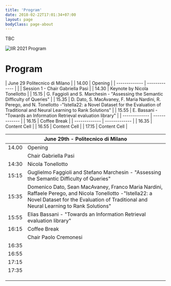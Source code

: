 ```yaml
---
title: 'Program'
date: 2018-02-22T17:01:34+07:00
layout: page
bodyClass: page-about
---
```


TBC

![IIR 2021 Program](https://raw.githubusercontent.com/sisinflab/iir2021/gh-pages/images/iir_program_tbc.png)



# Program

  
| June 29 Politecnico di Milano       | 
|  14.00        | Opening       | 
| ------------- | ------------- | 
|               | Session 1 - Chair Gabriella Pasi  | 
|  14.30        | Keynote by Nicola Tonellotto  | 
|  15.15        | G. Faggioli and S. Marchesin - "Assessing the Semantic Difficulty of Queries"  | 
|  15.35        | D. Dato, S. MacAvaney, F. Maria Nardini, R. Perego, and N. Tonellotto -"Istella22: a Novel Dataset for the Evaluation of Traditional and Neural Learning to Rank Solutions"  | 
|  15.55        | E. Bassani - "Towards an Information Retrieval evaluation library"  | 
| ------------- | ------------- | 
|  16.15        | Coffee Break  | 
| ------------- | ------------- | 
|  16.35        | Content Cell  | 
|  16.55        | Content Cell  | 
|  17.15        | Content Cell  | 



<table class="tg">
<thead>
  <tr>
    <th class="tg-0lax" colspan="2">June 29th - Politecnico di Milano</th>
  </tr>
</thead>
<tbody>
  <tr>
    <td class="tg-viqs">14.00</td>
    <td class="tg-viqs">Opening</td>
  </tr>
  <tr>
    <td class="tg-0lax"></td>
    <td class="tg-0lax">Chair Gabriella Pasi</td>
  </tr>
  <tr>
    <td class="tg-0lax">14:30</td>
    <td class="tg-0lax">Nicola Tonellotto</td>
  </tr>
  <tr>
    <td class="tg-2b7s">15:15</td>
    <td class="tg-7zrl">Guglielmo Faggioli and Stefano Marchesin - "Assessing the Semantic Difficulty of Queries"</td>
  </tr>
  <tr>
    <td class="tg-2b7s">15:35</td>
    <td class="tg-7zrl">Domenico Dato, Sean MacAvaney, Franco Maria Nardini, Raffaele Perego, and Nicola Tonellotto -"Istella22: a Novel Dataset for the Evaluation of Traditional and Neural Learning to Rank Solutions"</td>
  </tr>
  <tr>
    <td class="tg-2b7s">15:55</td>
    <td class="tg-7zrl">Elias Bassani - "Towards an Information Retrieval evaluation library"</td>
  </tr>
  <tr>
    <td class="tg-p8hx">16:15</td>
    <td class="tg-viqs">Coffee Break</td>
  </tr>
  <tr>
    <td class="tg-0lax"></td>
    <td class="tg-0lax">Chair Paolo Cremonesi</td>
  </tr>
  <tr>
    <td class="tg-2b7s">16:35</td>
    <td class="tg-0lax"></td>
  </tr>
  <tr>
    <td class="tg-2b7s">16:55</td>
    <td class="tg-0lax"></td>
  </tr>
  <tr>
    <td class="tg-2b7s">17:15</td>
    <td class="tg-0lax"></td>
  </tr>
  <tr>
    <td class="tg-2b7s">17:35</td>
    <td class="tg-0lax"></td>
  </tr>
  <tr>
    <td class="tg-2b7s"></td>
    <td class="tg-0lax"></td>
  </tr>
  <tr>
    <td class="tg-2b7s"></td>
    <td class="tg-0lax"></td>
  </tr>
  <tr>
    <td class="tg-0lax"></td>
    <td class="tg-0lax"></td>
  </tr>
</tbody>
</table>









